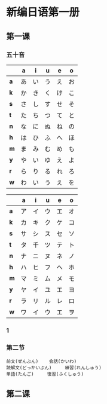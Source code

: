 # 新编日语第一册

## 第一课

### 五十音

|       | a    | i    | u    | e    | o    |
| ----- | ---- | ---- | ---- | ---- | ---- |
| **a** | あ   | い   | う   | え   | お   |
| **k** | か   | き   | く   | け   | こ   |
| **s** | さ   | し   | す   | せ   | そ   |
| **t** | た   | ち   | つ   | て   | と   |
| **n** | な   | に   | ぬ   | ね   | の   |
| **h** | は   | ひ   | ふ   | へ   | ほ   |
| **m** | ま   | み   | む   | め   | も   |
| **y** | や   | い   | ゆ   | え   | よ   |
| **r** | ら   | り   | る   | れ   | ろ   |
| **w** | わ   | い   | う   | え   | を   |

|       | a    | i    | u    | e    | o    |
| ----- | ---- | ---- | ---- | ---- | ---- |
| **a** | ア   | イ   | ウ   | エ   | オ   |
| **k** | カ   | キ   | ク   | ケ   | コ   |
| **s** | サ   | シ   | ス   | セ   | ソ   |
| **t** | タ   | 千   | ツ   | テ   | ト   |
| **n** | ナ   | ニ   | ヌ   | ネ   | ノ   |
| **h** | ハ   | ヒ   | フ   | ヘ   | ホ   |
| **m** | マ   | ミ   | ム   | メ   | モ   |
| **y** | ヤ   | イ   | ユ   | エ   | ヨ   |
| **r** | ラ   | リ   | ル   | レ   | ロ   |
| **w** | ワ   | イ   | ウ   | エ   | ヲ   |



### 1

























### 第二节









```
前文(ぜんぶん)	会話(かいわ)
読解文(どっかいぶん)		練習(れんしゅう)
単語(たんご)		復習(ふくしゅう)
```



## 第二课


